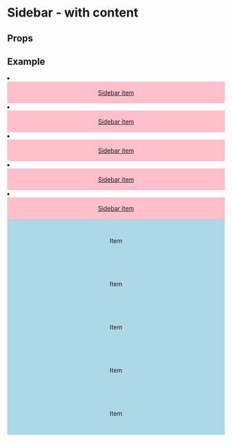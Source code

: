 <script lang="ts">
	import type { Space, PercentWidth, AlignItems, Measure } from '$lib/types';
	import Sidebar from '$lib/Sidebar/index.svelte';
	import Stack from '$lib/Stack/index.svelte';
	import Cluster from '$lib/Cluster/index.svelte';
	import SqueezeContainer from '$lib/SqueezeContainer/index.svelte';
	import PropSelect from '$lib/PropSelect/index.svelte';
	import PropBoolean from '$lib/PropBoolean/index.svelte';

	import {
		space_options,
		percent_options,
		measure_options,
		align_items_options
	} from '../../preview-content/options';

	let sidebarContentMinWidth: PercentWidth = '75%';
	let sidebarOnLeft: boolean = true;
	let sidebarSpace: Space = 'var(--s-1)';
	let sidebarWidth: Measure = 'inherit';
	let alignItems: AlignItems = 'stretch';
</script>

<style>
	span {
		display: flex;
		align-items: center;
		justify-content: center;
		min-width: 100px;
		max-width: none;
		background-color: lightblue;
	}

	nav {
		max-width: none;
	}

	.sidebar__main-content {
		height: 50vh;
	}

	.sidebar__content {
		min-height: 100px;
		background-color: pink;
	}

	.item {
		display: flex;
		align-items: center;
		justify-content: center;
		width: 100%;
		max-width: none;
		height: 100px;
		background-color: lightblue;
	}

	.list-item {
		display: flex;
		align-items: center;
		justify-content: center;
		max-width: none;
		height: 50px;
		padding: var(--s-1);
		background-color: pink;
	}
</style>

# Sidebar - with content

## Props

<PropSelect
	options={percent_options}
	name="sidebarContentMinWidth"
	bind:value={sidebarContentMinWidth}
/>
<PropBoolean name="sidebarOnLeft" bind:value={sidebarOnLeft} />
<PropSelect options={space_options} name="sidebarSpace" bind:value={sidebarSpace} />
<PropSelect options={measure_options} name="sidebarWidth" bind:value={sidebarWidth} />
<PropSelect options={align_items_options} name="alignItems" bind:value={alignItems} />

## Example

<SqueezeContainer>
	<Sidebar {sidebarContentMinWidth} {sidebarOnLeft} {sidebarSpace} {sidebarWidth} {alignItems}>
		<svelte:fragment slot="sidebar">
			<nav>
				<Cluster list={true}>
					<li>
						<a href="https://www.nature.com" class="list-item">Sidebar item</a>
					</li>
					<li>
						<a href="https://www.nature.com" class="list-item">Sidebar item</a>
					</li>
					<li>
						<a href="https://www.nature.com" class="list-item">Sidebar item</a>
					</li>
					<li>
						<a href="https://www.nature.com" class="list-item">Sidebar item</a>
					</li>
					<li>
						<a href="https://www.nature.com" class="list-item">Sidebar item</a>
					</li>
				</Cluster>
			</nav>
		</svelte:fragment>
		<svelte:fragment slot="main-content">
			<Stack>
				<span class="item">Item</span>
				<span class="item">Item</span>
				<span class="item">Item</span>
				<span class="item">Item</span>
				<span class="item">Item</span>
			</Stack>
		</svelte:fragment>
	</Sidebar>
</SqueezeContainer>
